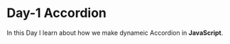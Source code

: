<h1> Day-1 Accordion </h1>
<p>In this Day I learn about how we make dynameic Accordion in <b>JavaScript</b>.<br/>
</p>
